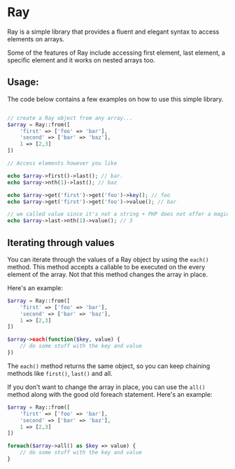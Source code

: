 # Ray

Ray is a simple library that provides a fluent and elegant syntax to access elements on arrays.

Some of the features of Ray include accessing first element, last element, a specific element and it works on nested arrays too.

## Usage:

The code below contains a few examples on how to use this simple library.

```php

// create a Ray object from any array...
$array = Ray::from([
    'first' => ['foo' => 'bar'],
    'second' => ['bar' => 'baz'],
    1 => [2,3]
])

// Access elements however you like

echo $array->first()->last(); // bar.
echo $array->nth(1)->last(); // baz

echo $array->get('first')->get('foo')->key(); // foo
echo $array->get('first')->get('foo')->value(); // bar

// we called value since it's not a string + PHP does not offer a magic method similar to __toString when it comes to numeric values.
echo $array->last->nth(1)->value(); // 3
```

## Iterating through values

You can iterate through the values of a Ray object by using the `each()` method. 
This method accepts a callable to be executed on the every element of the array. Not that this method changes the array in place.

Here's an example:

```php
$array = Ray::from([
    'first' => ['foo' => 'bar'],
    'second' => ['bar' => 'baz'],
    1 => [2,3]
])

$array->each(function($key, value) {
    // do some stuff with the key and value
})
```
The `each()` method returns the same object, so you can keep chaining methods like `first()`, `last()` and all.

If you don't want to change the array in place, you can use the `all()` method along with the good old foreach statement. 
Here's an example:

```php
$array = Ray::from([
    'first' => ['foo' => 'bar'],
    'second' => ['bar' => 'baz'],
    1 => [2,3]
])

foreach($array->all() as $key => value) {
    // do some stuff with the key and value
}
```